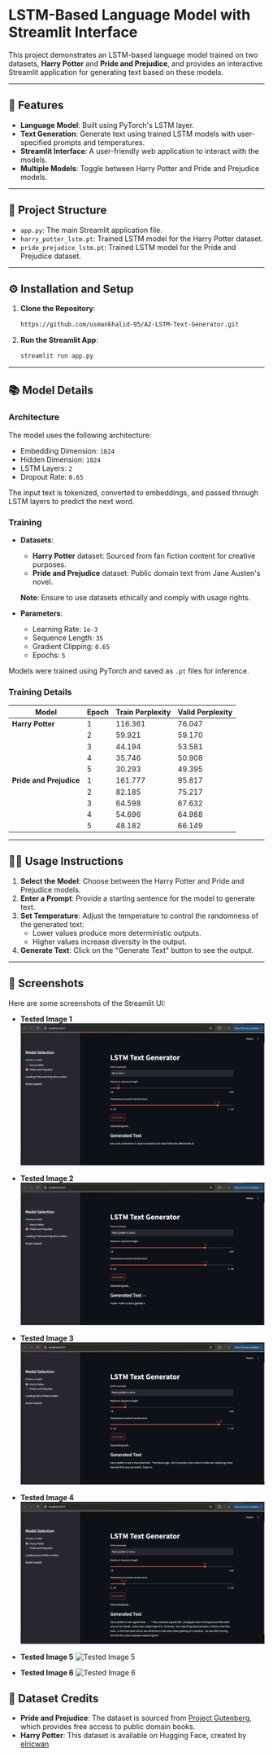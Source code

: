 # LSTM-Based Language Model with Streamlit Interface

This project demonstrates an LSTM-based language model trained on two datasets, **Harry Potter** and **Pride and Prejudice**, and provides an interactive Streamlit application for generating text based on these models.

---

## 🚀 Features

- **Language Model**: Built using PyTorch's LSTM layer.
- **Text Generation**: Generate text using trained LSTM models with user-specified prompts and temperatures.
- **Streamlit Interface**: A user-friendly web application to interact with the models.
- **Multiple Models**: Toggle between Harry Potter and Pride and Prejudice models.

---

## 📂 Project Structure

- `app.py`: The main Streamlit application file.
- `harry_potter_lstm.pt`: Trained LSTM model for the Harry Potter dataset.
- `pride_prejudice_lstm.pt`: Trained LSTM model for the Pride and Prejudice dataset.

---

## ⚙️ Installation and Setup

1. **Clone the Repository**:
   ```bash
   https://github.com/usmankhalid-95/A2-LSTM-Text-Generator.git
   ```

2. **Run the Streamlit App**:
   ```bash
   streamlit run app.py
   ```

---

## 📚 Model Details

### **Architecture**
The model uses the following architecture:
- Embedding Dimension: `1024`
- Hidden Dimension: `1024`
- LSTM Layers: `2`
- Dropout Rate: `0.65`

The input text is tokenized, converted to embeddings, and passed through LSTM layers to predict the next word.

### **Training**
- **Datasets**:
  - **Harry Potter** dataset: Sourced from fan fiction content for creative purposes.
  - **Pride and Prejudice** dataset: Public domain text from Jane Austen's novel.
  
  **Note**: Ensure to use datasets ethically and comply with usage rights.
- **Parameters**:
  - Learning Rate: `1e-3`
  - Sequence Length: `35`
  - Gradient Clipping: `0.65`
  - Epochs: `5`

Models were trained using PyTorch and saved as `.pt` files for inference.

### **Training Details**

| **Model**              | **Epoch** | **Train Perplexity** | **Valid Perplexity** |
|------------------------|-----------|----------------------|----------------------|
| **Harry Potter**        | 1         | 116.361              | 76.047               |
|                        | 2         | 59.921               | 59.170               |
|                        | 3         | 44.194               | 53.581               |
|                        | 4         | 35.746               | 50.908               |
|                        | 5         | 30.293               | 49.395               |
| **Pride and Prejudice** | 1         | 161.777              | 95.817               |
|                        | 2         | 82.185               | 75.217               |
|                        | 3         | 64.598               | 67.632               |
|                        | 4         | 54.696               | 64.988               |
|                        | 5         | 48.182               | 66.149               |

---

## 🧑‍💻 Usage Instructions

1. **Select the Model**: Choose between the Harry Potter and Pride and Prejudice models.
2. **Enter a Prompt**: Provide a starting sentence for the model to generate text.
3. **Set Temperature**: Adjust the temperature to control the randomness of the generated text:
   - Lower values produce more deterministic outputs.
   - Higher values increase diversity in the output.
4. **Generate Text**: Click on the "Generate Text" button to see the output.

---

## 📸 Screenshots

Here are some screenshots of the Streamlit UI:

- **Tested Image 1**
  ![Tested Image 1](tested_images/Tested.png)

- **Tested Image 2**
  ![Tested Image 2](tested_images/Tested_2.png)

- **Tested Image 3**
  ![Tested Image 3](tested_images/Tested_3.png)

- **Tested Image 4**
  ![Tested Image 4](tested_images/Tested_4.png)

- **Tested Image 5**
  ![Tested Image 5](tested_images/Tested_5.png)

- **Tested Image 6**
  ![Tested Image 6](tested_images/Tested_6.png)

## 🔗 Dataset Credits
- **Pride and Prejudice**: The dataset is sourced from [Project Gutenberg](https://www.gutenberg.org/ebooks/1342), which provides free access to public domain books.
- **Harry Potter**: This dataset is available on Hugging Face, created by [elricwan](https://huggingface.co/datasets/elricwan/HarryPotter)